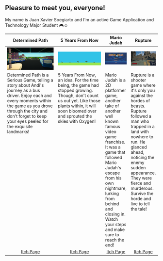 <b> Pleasure to meet you, everyone! </b>
---
My name is Juan Xavier Soegiarto and I'm an active Game Application and Technology Major Student 🎮☺
 
<table width="100%">
  <thead>
    <tr>
     <th width="50%" align="center"><b>Determined Path</b></th>
     <th width="50%" align="center"><b>5 Years From Now</b></th>
     <th width="50%" align="center"><b>Mario Judah</b></th>
     <th width="50%" align="center"><b>Rupture</b></th>
    </tr>
  </thead>
  <tbody>
    <tr>
      <td><img src="https://github.com/LookADonKill/LookADonKill/blob/main/Determined-Path.PNG"/></td>
      <td><img src="https://github.com/LookADonKill/LookADonKill/blob/main/Plant_Growth.gif"/></td>
     <td><img src="https://github.com/LookADonKill/LookADonKill/blob/main/Mario-Judah.PNG"/></td>
     <td><img src="https://github.com/LookADonKill/LookADonKill/blob/main/Rupture.png"/></td>
    </tr>
    <tr>
      <td valign="text-top">Determined Path is a Serious Game, telling a story about Andi's journey as a bus driver. Enjoy each and every moments within the game as you drove through the city and don't forget to keep your eyes peeled for the exquisite landmarks!</td>
     <td valign="text-top">5 Years From Now, an idea. For the time being, the game had stopped growing. Though, don't count us out yet. Like those plants within, it will soon bloomed over and sprouted the skies with Oxygen!</td>
     <td valign="text-top">Mario Judah is a 2D platformer game, another take of another well known famous video game franchise. It was a game that followed Mario Judah's escape from his own nightmare, lurking from behind and closing in. Watch your steps and make sure to reach the end!</td>
     <td valign="text-top">Rupture is a shooter game where it's only you against the hordes of beasts. Rupture followed a man who trapped in a land with nowhere to run. He glanced ahead, noticing the enemy sudden appearance. They were fierce and murderous. Survive the horde and live to tell the tale!</td>
    </tr>
    <tr>
      <td align="center"><a href="https://juan-xavier.itch.io/determined-path">Itch Page</td>
      <td align="center"><a href="https://juan-xavier.itch.io/5-year-from-now">Itch Page</td>
      <td align="center"><a href="https://juan-xavier.itch.io/mario-judah">Itch Page</td>
      <td align="center"><a href="https://juan-xavier.itch.io/rupture">Itch Page</td>
    </tr>
  </tbody>
</table>

